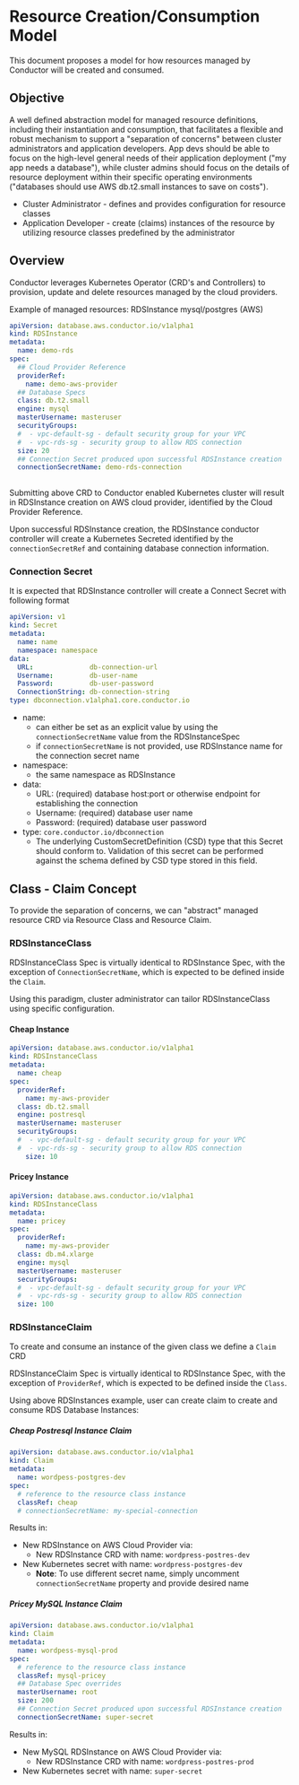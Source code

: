 # Resource Creation/Consumption Model
This document proposes a model for how resources managed by Conductor will be created and consumed.

## Objective
A well defined abstraction model for managed resource definitions, including their instantiation and consumption, that facilitates a flexible and robust mechanism to support a "separation of concerns" between cluster administrators and application developers. App devs should be able to focus on the high-level general needs of their application deployment ("my app needs a database"), while cluster admins should focus on the details of resource deployment within their specific operating environments ("databases should use AWS db.t2.small instances to save on costs").

- Cluster Administrator - defines and provides configuration for resource classes
- Application Developer - create (claims) instances of the resource by utilizing resource classes predefined by the administrator


## Overview
Conductor leverages Kubernetes Operator (CRD's and Controllers) to provision, update and delete resources managed by the cloud providers.

Example of managed resources: RDSInstance mysql/postgres (AWS)

```yaml
apiVersion: database.aws.conductor.io/v1alpha1
kind: RDSInstance
metadata:
  name: demo-rds
spec:
  ## Cloud Provider Reference
  providerRef:
    name: demo-aws-provider
  ## Database Specs
  class: db.t2.small
  engine: mysql
  masterUsername: masteruser
  securityGroups:
  #  - vpc-default-sg - default security group for your VPC
  #  - vpc-rds-sg - security group to allow RDS connection
  size: 20
  ## Connection Secret produced upon successful RDSInstance creation
  connectionSecretName: demo-rds-connection
    
```


Submitting above CRD to Conductor enabled Kubernetes cluster will result in RDSInstance creation on AWS cloud provider, identified by the Cloud Provider Reference.

Upon successful RDSInstance creation, the RDSInstance conductor controller will create a Kubernetes Secreted identified by the `connectionSecretRef` and containing
database connection information.

### Connection Secret
It is expected that RDSInstance controller will create a Connect Secret with following format

```yaml
apiVersion: v1
kind: Secret
metadata:
  name: name
  namespace: namespace
data:
  URL:              db-connection-url
  Username:         db-user-name
  Password:         db-user-password
  ConnectionString: db-connection-string
type: dbconnection.v1alpha1.core.conductor.io
```

- name: 
    - can either be set as an explicit value by using the `connectionSecretName` value from the RDSInstanceSpec
    - if `connectionSecretName` is not provided, use RDSInstance name for the connection secret name
- namespace: 
    - the same namespace as RDSInstance
- data:
    - URL: (required) database host:port or otherwise endpoint for establishing the connection
    - Username: (required) database user name
    - Password: (required) database user password
- type: `core.conductor.io/dbconnection` 
    - The underlying CustomSecretDefinition (CSD) type that this Secret should conform to. Validation of this secret can be performed against the schema defined by CSD type stored in this field.


## Class - Claim Concept
To provide the separation of concerns, we can "abstract" managed resource CRD via Resource Class and Resource Claim.

### RDSInstanceClass
RDSInstanceClass Spec is virtually identical to RDSInstance Spec, with the exception of `ConnectionSecretName`,
which is expected to be defined inside the `Claim`.

Using this paradigm, cluster administrator can tailor RDSInstanceClass using specific configuration. 
 
#### Cheap Instance
```yaml
apiVersion: database.aws.conductor.io/v1alpha1
kind: RDSInstanceClass
metadata:
  name: cheap
spec:
  providerRef:
    name: my-aws-provider
  class: db.t2.small
  engine: postresql
  masterUsername: masteruser
  securityGroups:
  #  - vpc-default-sg - default security group for your VPC
  #  - vpc-rds-sg - security group to allow RDS connection
    size: 10
```
#### Pricey Instance
```yaml
apiVersion: database.aws.conductor.io/v1alpha1
kind: RDSInstanceClass
metadata:
  name: pricey
spec:
  providerRef:
    name: my-aws-provider
  class: db.m4.xlarge
  engine: mysql
  masterUsername: masteruser
  securityGroups:
  #  - vpc-default-sg - default security group for your VPC
  #  - vpc-rds-sg - security group to allow RDS connection
  size: 100
```

### RDSInstanceClaim
To create and consume an instance of the given class we define a `Claim` CRD

RDSInstanceClaim Spec is virtually identical to RDSInstance Spec, with the exception of `ProviderRef`,
which is expected to be defined inside the `Class`.

Using above RDSInstances example, user can create claim to create and consume RDS Database Instances:
##### Cheap Postresql Instance Claim
```yaml
apiVersion: database.aws.conductor.io/v1alpha1
kind: Claim
metadata:
  name: wordpess-postgres-dev
spec:
  # reference to the resource class instance
  classRef: cheap
  # connectionSecretName: my-special-connection
```
Results in:
- New RDSInstance on AWS Cloud Provider via:
    - New RDSInstance CRD with name: `wordpress-postres-dev`
- New Kubernetes secret with name: `wordpress-postgres-dev` 
    - **Note**: To use different secret name, simply uncomment `connectionSecretName` property and provide desired name

##### Pricey MySQL Instance Claim
```yaml
apiVersion: database.aws.conductor.io/v1alpha1
kind: Claim
metadata:
  name: wordpess-mysql-prod
spec:
  # reference to the resource class instance
  classRef: mysql-pricey
  ## Database Spec overrides
  masterUsername: root
  size: 200
  ## Connection Secret produced upon successful RDSInstance creation
  connectionSecretName: super-secret
```
Results in:
- New MySQL RDSInstance on AWS Cloud Provider via:
    - New RDSInstance CRD with name: `wordpress-postres-prod`
- New Kubernetes secret with name: `super-secret` 
